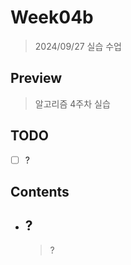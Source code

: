# Week04b

> 2024/09/27 실습 수업  

## Preview

> 알고리즘 4주차 실습

## TODO

- [ ] ?

## Contents

- ## ?

    > ?
